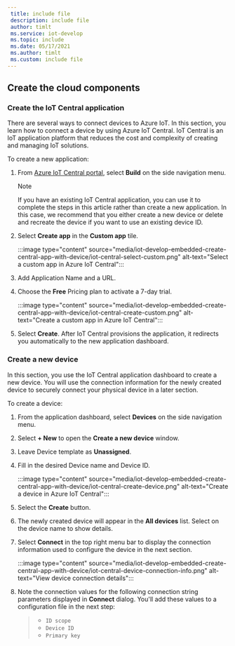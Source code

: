 ```yaml
---
 title: include file
 description: include file
 author: timlt
 ms.service: iot-develop
 ms.topic: include
 ms.date: 05/17/2021
 ms.author: timlt
 ms.custom: include file
---
```


## Create the cloud components

### Create the IoT Central application

There are several ways to connect devices to Azure IoT. In this section, you learn how to connect a device by using Azure IoT Central. IoT Central is an IoT application platform that reduces the cost and complexity of creating and managing IoT solutions.

To create a new application:
1. From [Azure IoT Central portal](https://apps.azureiotcentral.com/), select **Build** on the side navigation menu.

    > [!NOTE]
    > If you have an existing IoT Central application, you can use it to complete the steps in this article rather than create a new application. In this case, we recommend that you either create a new device or delete and recreate the device if you want to use an existing device ID.

1. Select **Create app** in the **Custom app** tile.

    :::image type="content" source="media/iot-develop-embedded-create-central-app-with-device/iot-central-select-custom.png" alt-text="Select a custom app in Azure IoT Central":::

1. Add Application Name and a URL.
1. Choose the **Free** Pricing plan to activate a 7-day trial.

    :::image type="content" source="media/iot-develop-embedded-create-central-app-with-device/iot-central-create-custom.png" alt-text="Create a custom app in Azure IoT Central":::

1. Select **Create**. After IoT Central provisions the application, it redirects you automatically to the new application dashboard.


### Create a new device

In this section, you use the IoT Central application dashboard to create a new device. You will use the connection information for the newly created device to securely connect your physical device in a later section.

To create a device:
1. From the application dashboard, select **Devices** on the side navigation menu.
1. Select **+ New** to open the **Create a new device** window.
1. Leave Device template as **Unassigned**.
1. Fill in the desired Device name and Device ID.

    :::image type="content" source="media/iot-develop-embedded-create-central-app-with-device/iot-central-create-device.png" alt-text="Create a device in Azure IoT Central":::

1. Select the **Create** button.
1. The newly created device will appear in the **All devices** list.  Select on the device name to show details.
1. Select **Connect** in the top right menu bar to display the connection information used to configure the device in the next section.

    :::image type="content" source="media/iot-develop-embedded-create-central-app-with-device/iot-central-device-connection-info.png" alt-text="View device connection details":::

1. Note the connection values for the following connection string parameters displayed in **Connect** dialog. You'll add these values to a configuration file in the next step:

    > * `ID scope`
    > * `Device ID`
    > * `Primary key`